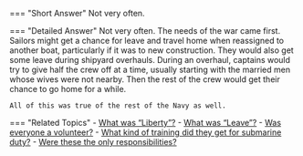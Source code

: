 
=== "Short Answer"
    Not very often.

=== "Detailed Answer"
    Not very often.  The needs of the war came first.  Sailors might get a chance for leave and travel home when reassigned to another boat, particularly if it was to new construction.  They would also get some leave during shipyard overhauls.  During an overhaul, captains would try to give half the crew off at a time, usually starting with the married men whose wives were not nearby.  Then the rest of the crew would get their chance to go home for a while.

    All of this was true of the rest of the Navy as well.

=== "Related Topics"
    - [What was “Liberty”?](../FAQs/what-was-liberty.md)
    - [What was “Leave”?](../FAQs/what-was-leave.md)
    - [Was everyone a volunteer?](../FAQs/was-everyone-a-volunteer.md)
    - [What kind of training did they get for submarine duty?](../FAQs/what-kind-of-training-did-they-get-for-submarine-duty.md)
    - [Were these the only responsibilities?](../FAQs/were-these-the-only-responsibilities.md)
